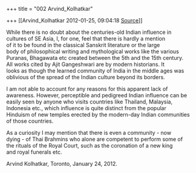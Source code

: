 +++
title = "002 Arvind_Kolhatkar"

+++
[[Arvind_Kolhatkar	2012-01-25, 09:04:18 [Source](https://groups.google.com/g/samskrita/c/gMOP43j3WhA)]]



While there is no doubt about the centuries-old Indian influence in  
cultures of SE Asia, I, for one, feel that there is hardly a mention  
of it to be found in the classical Sanskrit literature or the large  
body of philosophical writing and mythological works like the various  
Puranas, Bhagawata etc created between the 5th and the 15th century.  
All works cited by Ajit Gangeshwari are by modern historians. It  
looks as though the learned community of India in the middle ages was  
oblivious of the spread of the Indian culture beyond its borders.  
  
I am not able to account for any reasons for this apparent lack of  
awareness. However, perceptible and pedigreed Indian influence can be  
easily seen by anyone who visits countries like Thailand, Malaysia,  
Indonesia etc., which influence is quite distinct from the popular  
Hinduism of new temples erected by the modern-day Indian communities  
of those countries.  
  
As a curiosity I may mention that there is even a community - now  
dying - of Thai Brahmins who alone are competent to perform some of  
the rituals of the Royal Court, such as the coronation of a new king  
and royal funerals etc.  
  
Arvind Kolhatkar, Toronto, January 24, 2012.

